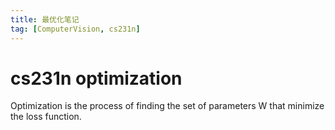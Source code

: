 ```yaml
---
title: 最优化笔记
tag: [ComputerVision, cs231n]
---
```


# cs231n optimization
Optimization is the process of finding the set of parameters W that minimize the loss function.